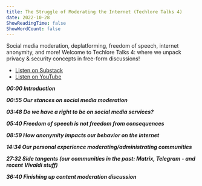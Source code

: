 ```yaml
---
title: The Struggle of Moderating the Internet (Techlore Talks 4)
date: 2022-10-28
ShowReadingTime: false
ShowWordCount: false
---
```

Social media moderation, deplatforming, freedom of speech, internet anonymity, and more! Welcome to Techlore Talks 4: where we unpack privacy & security concepts in free-form discussions!

- [Listen on Substack](https://dispatch.techlore.tech/p/the-struggle-of-moderating-the-internet)
- [Listen on YouTube](https://www.youtube.com/watch?v=e8mchGi9DVk&list=PL3KeV6Ui_4CZRb5Z4qZjsIGZrUWbDc3Mn)

***00:00 Introduction***

***00:55 Our stances on social media moderation***

***03:48 Do we have a right to be on social media services?***

***05:40 Freedom of speech is not freedom from consequences***

***08:59 How anonymity impacts our behavior on the internet***

***14:34 Our personal experience moderating/administrating communities***

***27:32 Side tangents (our communities in the past: Matrix, Telegram - and recent Vivaldi stuff)***

***36:40 Finishing up content moderation discussion***
